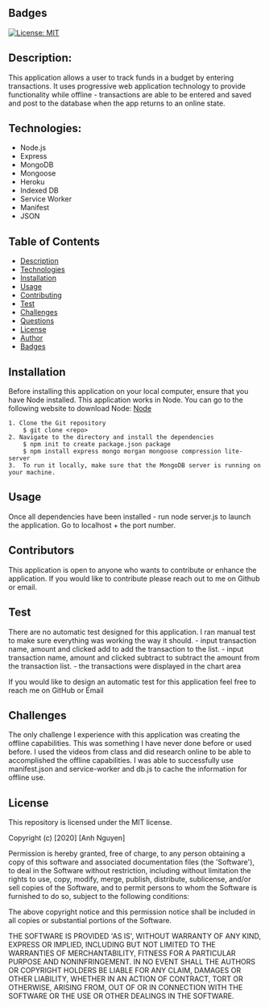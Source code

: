 ## Badges
[![License: MIT](https://img.shields.io/badge/License-MIT-yellow.svg)](https://opensource.org/licenses/MIT)

## Description:
This application allows a user to track funds in a budget by entering transactions. It uses progressive web application technology to provide functionality while offline - transactions are able to be entered and saved and post to the database when the app returns to an online state.


## Technologies:
- Node.js
- Express
- MongoDB
- Mongoose
- Heroku
- Indexed DB
- Service Worker
- Manifest
- JSON

## Table of Contents
* [Description](#description)
* [Technologies](#topics)
* [Installation](#installation)
* [Usage](#usage)
* [Contributing](#contributing)
* [Test](#test)
* [Challenges](#challenges)
* [Questions](#questions)
* [License](#license)
* [Author](#Author)
* [Badges](#badges)

## Installation
Before installing this application on your local computer, ensure that you have Node installed. This application works in Node. You can go to the following website to download Node: <a href='https://nodejs.org/en/'>Node</a>

    1. Clone the Git repository
        $ git clone <repo>
    2. Navigate to the directory and install the dependencies
        $ npm init to create package.json package
        $ npm install express mongo morgan mongoose compression lite-server
    3.  To run it locally, make sure that the MongoDB server is running on your machine.

## Usage
Once all dependencies have been installed - run node server.js to launch the application. Go to localhost + the port number.

## Contributors
This application is open to anyone who wants to contribute or enhance the application. If you would like to contribute please reach out to me on Github or email.

## Test
There are no automatic test designed for this application. I ran manual test to make sure everything was working the way it should.
    - input transaction name, amount and clicked add to add the transaction to the list.
    - input transaction name, amount and clicked subtract to subtract the amount from the transaction list.
    - the transactions were displayed in the chart area

If you would like to design an automatic test for this application feel free to reach me on GitHub or Email

## Challenges
The only challenge I experience with this application was creating the offline capabilities. This was something I have never done before or used before. I used the videos from class and did research online to be able to accomplished the offline capabilities. I was able to successfully use manifest.json and service-worker and db.js to cache the information for offline use.

## License
This repository is licensed under the MIT license.

Copyright (c) [2020] [Anh Nguyen]

Permission is hereby granted, free of charge, to any person obtaining a copy of this software and associated documentation files (the 'Software'), to deal in the Software without restriction, including without limitation the rights to use, copy, modify, merge, publish, distribute, sublicense, and/or sell copies of the Software, and to permit persons to whom the Software is furnished to do so, subject to the following conditions:

The above copyright notice and this permission notice shall be included in all copies or substantial portions of the Software.

THE SOFTWARE IS PROVIDED 'AS IS', WITHOUT WARRANTY OF ANY KIND, EXPRESS OR IMPLIED, INCLUDING BUT NOT LIMITED TO THE WARRANTIES OF MERCHANTABILITY, FITNESS FOR A PARTICULAR PURPOSE AND NONINFRINGEMENT. IN NO EVENT SHALL THE AUTHORS OR COPYRIGHT HOLDERS BE LIABLE FOR ANY CLAIM, DAMAGES OR OTHER LIABILITY, WHETHER IN AN ACTION OF CONTRACT, TORT OR OTHERWISE, ARISING FROM, OUT OF OR IN CONNECTION WITH THE SOFTWARE OR THE USE OR OTHER DEALINGS IN THE SOFTWARE.